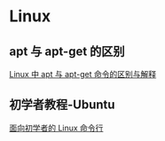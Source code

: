 # Linux

## apt 与 apt-get 的区别

[Linux 中 apt 与 apt-get 命令的区别与解释](https://www.sysgeek.cn/apt-vs-apt-get/)

## 初学者教程-Ubuntu

[面向初学者的 Linux 命令行](https://ubuntu.com/tutorials/command-line-for-beginners#1-overview)
